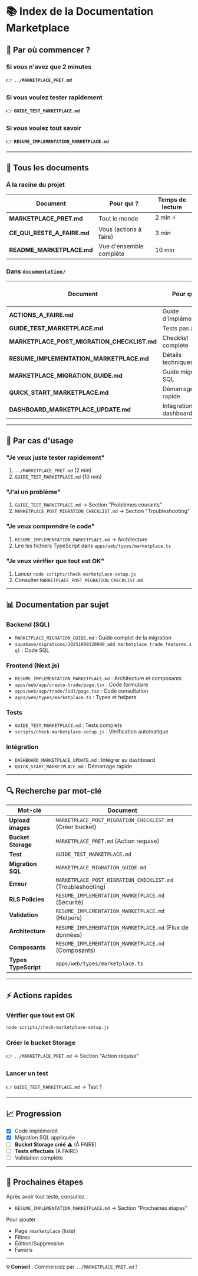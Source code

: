 # 📚 Index de la Documentation Marketplace

## 🚀 Par où commencer ?

### Si vous n'avez que 2 minutes
👉 **`../MARKETPLACE_PRET.md`**

### Si vous voulez tester rapidement
👉 **`GUIDE_TEST_MARKETPLACE.md`**

### Si vous voulez tout savoir
👉 **`RESUME_IMPLEMENTATION_MARKETPLACE.md`**

---

## 📑 Tous les documents

### À la racine du projet

| Document | Pour qui ? | Temps de lecture |
|----------|-----------|------------------|
| **MARKETPLACE_PRET.md** | Tout le monde | 2 min ⚡ |
| **CE_QUI_RESTE_A_FAIRE.md** | Vous (actions à faire) | 3 min |
| **README_MARKETPLACE.md** | Vue d'ensemble complète | 10 min |

### Dans `documentation/`

| Document | Pour qui ? | Temps de lecture |
|----------|-----------|------------------|
| **ACTIONS_A_FAIRE.md** | Guide d'implémentation | 15 min |
| **GUIDE_TEST_MARKETPLACE.md** | Tests pas à pas | 10 min |
| **MARKETPLACE_POST_MIGRATION_CHECKLIST.md** | Checklist complète | 15 min |
| **RESUME_IMPLEMENTATION_MARKETPLACE.md** | Détails techniques | 20 min |
| **MARKETPLACE_MIGRATION_GUIDE.md** | Guide migration SQL | 10 min |
| **QUICK_START_MARKETPLACE.md** | Démarrage rapide | 5 min |
| **DASHBOARD_MARKETPLACE_UPDATE.md** | Intégration dashboard | 5 min |

---

## 🎯 Par cas d'usage

### "Je veux juste tester rapidement"
1. `../MARKETPLACE_PRET.md` (2 min)
2. `GUIDE_TEST_MARKETPLACE.md` (10 min)

### "J'ai un problème"
1. `GUIDE_TEST_MARKETPLACE.md` → Section "Problèmes courants"
2. `MARKETPLACE_POST_MIGRATION_CHECKLIST.md` → Section "Troubleshooting"

### "Je veux comprendre le code"
1. `RESUME_IMPLEMENTATION_MARKETPLACE.md` → Architecture
2. Lire les fichiers TypeScript dans `apps/web/types/marketplace.ts`

### "Je veux vérifier que tout est OK"
1. Lancer `node scripts/check-marketplace-setup.js`
2. Consulter `MARKETPLACE_POST_MIGRATION_CHECKLIST.md`

---

## 📊 Documentation par sujet

### Backend (SQL)
- `MARKETPLACE_MIGRATION_GUIDE.md` : Guide complet de la migration
- `supabase/migrations/20251009120000_add_marketplace_trade_features.sql` : Code SQL

### Frontend (Next.js)
- `RESUME_IMPLEMENTATION_MARKETPLACE.md` : Architecture et composants
- `apps/web/app/create-trade/page.tsx` : Code formulaire
- `apps/web/app/trade/[id]/page.tsx` : Code consultation
- `apps/web/types/marketplace.ts` : Types et helpers

### Tests
- `GUIDE_TEST_MARKETPLACE.md` : Tests complets
- `scripts/check-marketplace-setup.js` : Vérification automatique

### Intégration
- `DASHBOARD_MARKETPLACE_UPDATE.md` : Intégrer au dashboard
- `QUICK_START_MARKETPLACE.md` : Démarrage rapide

---

## 🔍 Recherche par mot-clé

| Mot-clé | Document |
|---------|----------|
| **Upload images** | `MARKETPLACE_POST_MIGRATION_CHECKLIST.md` (Créer bucket) |
| **Bucket Storage** | `MARKETPLACE_PRET.md` (Action requise) |
| **Test** | `GUIDE_TEST_MARKETPLACE.md` |
| **Migration SQL** | `MARKETPLACE_MIGRATION_GUIDE.md` |
| **Erreur** | `MARKETPLACE_POST_MIGRATION_CHECKLIST.md` (Troubleshooting) |
| **RLS Policies** | `RESUME_IMPLEMENTATION_MARKETPLACE.md` (Sécurité) |
| **Validation** | `RESUME_IMPLEMENTATION_MARKETPLACE.md` (Helpers) |
| **Architecture** | `RESUME_IMPLEMENTATION_MARKETPLACE.md` (Flux de données) |
| **Composants** | `RESUME_IMPLEMENTATION_MARKETPLACE.md` (Composants) |
| **Types TypeScript** | `apps/web/types/marketplace.ts` |

---

## ⚡ Actions rapides

### Vérifier que tout est OK
```bash
node scripts/check-marketplace-setup.js
```

### Créer le bucket Storage
👉 `../MARKETPLACE_PRET.md` → Section "Action requise"

### Lancer un test
👉 `GUIDE_TEST_MARKETPLACE.md` → Test 1

---

## 📈 Progression

- [x] Code implémenté
- [x] Migration SQL appliquée
- [ ] **Bucket Storage créé** ⚠️ (À FAIRE)
- [ ] **Tests effectués** (À FAIRE)
- [ ] Validation complète

---

## 🎯 Prochaines étapes

Après avoir tout testé, consultez :
- `RESUME_IMPLEMENTATION_MARKETPLACE.md` → Section "Prochaines étapes"

Pour ajouter :
- Page `/marketplace` (liste)
- Filtres
- Édition/Suppression
- Favoris

---

**💡 Conseil** : Commencez par `../MARKETPLACE_PRET.md` !






